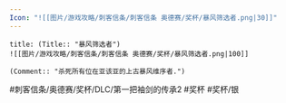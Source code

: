 ```yaml
---
Icon: "![[图片/游戏攻略/刺客信条/刺客信条 奥德赛/奖杯/暴风筛选者.png|30]]"
---
```

```ad-common-silver-trophy
title: (Title:: "暴风筛选者")
![[图片/游戏攻略/刺客信条/刺客信条 奥德赛/奖杯/暴风筛选者.png|100]]

(Comment:: "杀死所有位在亚该亚的上古暴风维序者.")
```

#刺客信条/奥德赛/奖杯/DLC/第一把袖剑的传承2 #奖杯 #奖杯/银
